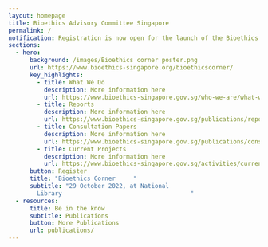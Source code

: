 ```yaml
---
layout: homepage
title: Bioethics Advisory Committee Singapore
permalink: /
notification: Registration is now open for the launch of the Bioethics Corner
sections:
  - hero:
      background: /images/Bioethics corner poster.png
      url: https://www.bioethics-singapore.org/bioethicscorner/
      key_highlights:
        - title: What We Do
          description: More information here
          url: https://www.bioethics-singapore.gov.sg/who-we-are/what-we-do/
        - title: Reports
          description: More information here
          url: https://www.bioethics-singapore.gov.sg/publications/reports/
        - title: Consultation Papers
          description: More information here
          url: https://www.bioethics-singapore.gov.sg/publications/consultation-papers/
        - title: Current Projects
          description: More information here
          url: https://www.bioethics-singapore.gov.sg/activities/current-projects/
      button: Register
      title: "Bioethics Corner     "
      subtitle: "29 October 2022, at National
        Library                                    "
  - resources:
      title: Be in the know
      subtitle: Publications
      button: More Publications
      url: publications/
---
```

